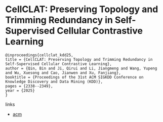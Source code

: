 # CellCLAT: Preserving Topology and Trimming Redundancy in Self-Supervised Cellular Contrastive Learning

```
@inproceedings{cellclat_kdd25,
title = {CellCLAT: Preserving Topology and Trimming Redundancy in Self-Supervised Cellular Contrastive Learning},
author = {Qin, Bin and Ji, Qirui and Li, Jiangmeng and Wang, Yupeng and Wu, Xuesong and Cao, Jianwen and Xu, Fanjiang},
booktitle = {Proceedings of the 31st ACM SIGKDD Conference on Knowledge Discovery and Data Mining (KDD)},
pages = {2338--2349},
year = {2025}
}
```

links
- [acm](https://dl.acm.org/doi/10.1145/3711896.3736876)
